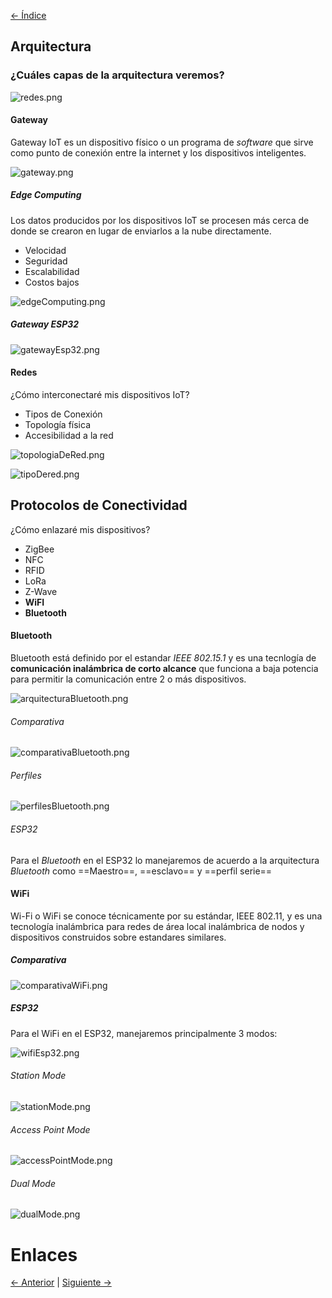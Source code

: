 [<- Índice](../Internet%20of%20Things%20(IoT).md)

## Arquitectura

### ¿Cuáles capas de la arquitectura veremos?

![redes.png](imagenes/redes.png)

#### Gateway

Gateway IoT es un dispositivo físico o un programa de *software* que sirve como punto de conexión entre la internet y los dispositivos inteligentes.

![gateway.png](imagenes/gateway.png)

##### Edge Computing

Los datos producidos por los dispositivos IoT se procesen más cerca de donde se crearon en lugar de enviarlos a la nube directamente.

- Velocidad
- Seguridad
- Escalabilidad
- Costos bajos

![edgeComputing.png](imagenes/edgeComputing.png)

##### Gateway ESP32

![gatewayEsp32.png](imagenes/gatewayEsp32.png)

#### Redes

¿Cómo interconectaré mis dispositivos IoT?

- Tipos de Conexión
- Topología física
- Accesibilidad a la red

![topologiaDeRed.png](imagenes/topologiaDeRed.png)

![tipoDered.png](imagenes/tipoDered.png)

## Protocolos de Conectividad

¿Cómo enlazaré mis dispositivos?

- ZigBee
- NFC
- RFID
- LoRa
- Z-Wave
- **WiFI**
- **Bluetooth**

#### Bluetooth

Bluetooth está definido por el estandar *IEEE 802.15.1* y es una tecnlogía de **comunicación inalámbrica de corto alcance** que funciona a baja potencia para permitir la comunicación entre 2 o más dispositivos.

![arquitecturaBluetooth.png](imagenes/arquitecturaBluetooth.png)

###### Comparativa

![comparativaBluetooth.png](imagenes/comparativaBluetooth.png)

###### Perfiles

![perfilesBluetooth.png](imagenes/perfilesBluetooth.png)

###### ESP32

Para el *Bluetooth* en el ESP32 lo manejaremos de acuerdo a la arquitectura *Bluetooth* como ==Maestro==, ==esclavo== y ==perfil serie==

#### WiFi

Wi-Fi o WiFi se conoce técnicamente por su estándar, IEEE 802.11, y es una tecnología inalámbrica para redes de área local inalámbrica de nodos y dispositivos construidos sobre estandares similares.

##### Comparativa

![comparativaWiFi.png](imagenes/comparativaWiFi.png)

##### ESP32

Para el WiFi en el ESP32, manejaremos principalmente 3 modos:

![wifiEsp32.png](imagenes/wifiEsp32.png)


###### Station Mode

![stationMode.png](imagenes/stationMode.png)

###### Access Point Mode

![accessPointMode.png](imagenes/accessPointMode.png)

###### Dual Mode

![dualMode.png](imagenes/dualMode.png)

# Enlaces

[<- Anterior](Codigos%20de%20se%C3%B1ales%20digitales%20y%20analogicas.md) | [Siguiente ->](Codigos%20de%20Conectividad.md)